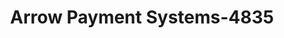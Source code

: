---
f_zip-code: 46123
f_state-code: IN
title: Arrow Payment Systems-4835
f_phone: 317-837-9266
f_city-only: Avon
f_address: 7449 Lace Bark Court Avon
f_location-unique-id: '4835'
slug: arrow-payment-systems-4835
updated-on: '2024-05-30T13:46:58.046Z'
created-on: '2024-05-30T13:36:59.803Z'
published-on: '2024-05-30T13:54:32.469Z'
f_city-state: cms/city/avon-in.md
f_company: cms/company/arrow-payment-systems.md
f_state: cms/state/indiana.md
layout: '[payday-loan].html'
tags: payday-loan
---